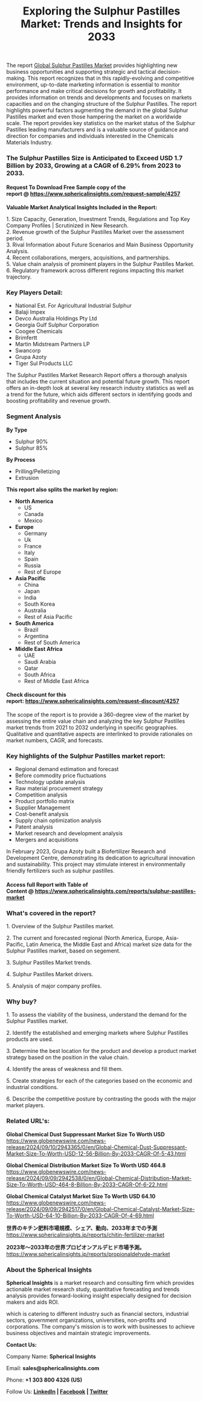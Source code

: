 <h1 style="text-align: center;">Exploring the Sulphur Pastilles Market: Trends and Insights for 2033</h1>
<p>&nbsp;</p>
<p>The report&nbsp;<a href="https://www.sphericalinsights.com/reports/sulphur-pastilles-market" target="_blank" rel="noopener noreferrer">Global Sulphur Pastilles Market</a>&nbsp;provides highlighting new business opportunities and supporting strategic and tactical decision-making. This report recognizes that in this rapidly-evolving and competitive environment, up-to-date marketing information is essential to monitor performance and make critical decisions for growth and profitability. It provides information on trends and developments and focuses on markets capacities and on the changing structure of the Sulphur Pastilles. The report highlights powerful factors augmenting the demand in the global Sulphur Pastilles market and even those hampering the market on a worldwide scale. The report provides key statistics on the market status of the Sulphur Pastilles leading manufacturers and is a valuable source of guidance and direction for companies and individuals interested in the Chemicals Materials Industry.</p>
<h3>The Sulphur Pastilles Size is Anticipated to Exceed USD 1.7 Billion by 2033, Growing at a CAGR of 6.29% from 2023 to 2033.</h3>
<h4>Request To Download Free Sample copy of the report&nbsp;@&nbsp;<a href="https://www.sphericalinsights.com/request-sample/4257" target="_blank" rel="noopener noreferrer">https://www.sphericalinsights.com/request-sample/4257</a></h4>
<p><strong>Valuable Market Analytical Insights Included in the Report:</strong></p>
<p>1. Size Capacity, Generation, Investment Trends, Regulations and Top Key Company Profiles | Scrutinized in New Research.<br />2. Revenue growth of the Sulphur Pastilles Market over the assessment period.<br />3. Rival Information about Future Scenarios and Main Business Opportunity Analysis.<br />4. Recent collaborations, mergers, acquisitions, and partnerships.<br />5. Value chain analysis of prominent players in the Sulphur Pastilles Market.<br />6. Regulatory framework across different regions impacting this market trajectory.</p>
<h3><strong>Key Players Detail:</strong></h3>
<ul>
<li>National Est. For Agricultural Industrial Sulphur &nbsp;</li>
<li>Balaji Impex &nbsp;</li>
<li>Devco Australia Holdings Pty Ltd</li>
<li>Georgia Gulf Sulphur Corporation</li>
<li>Coogee Chemicals &nbsp;</li>
<li>Brimfertt &nbsp;</li>
<li>Martin Midstream Partners LP</li>
<li>Swancorp</li>
<li>Grupa Azoty &nbsp;</li>
<li>Tiger Sul Products LLC</li>
</ul>
<p>The Sulphur Pastilles Market Research Report offers a thorough analysis that includes the current situation and potential future growth. This report offers an in-depth look at several key research industry statistics as well as a trend for the future, which aids different sectors in identifying goods and boosting profitability and revenue growth.</p>
<h3><strong>Segment Analysis</strong></h3>
<p><strong>By Type</strong></p>
<ul>
<li>Sulphur 90%</li>
<li>Sulphur 85%</li>
</ul>
<p><strong>By Process</strong></p>
<ul>
<li>Prilling/Pelletizing</li>
<li>Extrusion</li>
</ul>
<p><strong>This report also splits the market by region:</strong></p>
<ul>
<li><strong>North America</strong>
<ul>
<li>US</li>
<li>Canada</li>
<li>Mexico</li>
</ul>
</li>
<li><strong>Europe</strong>
<ul>
<li>Germany</li>
<li>Uk</li>
<li>France</li>
<li>Italy</li>
<li>Spain</li>
<li>Russia</li>
<li>Rest of Europe</li>
</ul>
</li>
<li><strong>Asia Pacific</strong>
<ul>
<li>China</li>
<li>Japan</li>
<li>India</li>
<li>South Korea</li>
<li>Australia</li>
<li>Rest of Asia Pacific</li>
</ul>
</li>
<li><strong>South America</strong>
<ul>
<li>Brazil</li>
<li>Argentina</li>
<li>Rest of South America</li>
</ul>
</li>
<li><strong>Middle East Africa</strong>
<ul>
<li>UAE</li>
<li>Saudi Arabia</li>
<li>Qatar</li>
<li>South Africa</li>
<li>Rest of Middle East Africa</li>
</ul>
</li>
</ul>
<h4>Check discount for this report:&nbsp;<a href="https://www.sphericalinsights.com/request-discount/4257" target="_blank" rel="noopener noreferrer">https://www.sphericalinsights.com/request-discount/4257</a></h4>
<p>The scope of the report is to provide a 360-degree view of the market by assessing the entire value chain and analyzing the key Sulphur Pastilles market trends from 2021 to 2032 underlying in specific geographies. Qualitative and quantitative aspects are interlinked to provide rationales on market numbers, CAGR, and forecasts.</p>
<h3><strong>Key highlights of the Sulphur Pastilles market report:</strong></h3>
<ul>
<li>Regional demand estimation and forecast</li>
<li>Before commodity price fluctuations</li>
<li>Technology update analysis</li>
<li>Raw material procurement strategy</li>
<li>Competition analysis</li>
<li>Product portfolio matrix</li>
<li>Supplier Management</li>
<li>Cost-benefit analysis</li>
<li>Supply chain optimization analysis</li>
<li>Patent analysis</li>
<li>Market research and development analysis</li>
<li>Mergers and acquisitions</li>
</ul>
<p>In February 2023, Grupa Azoty built a Biofertilizer Research and Development Centre, demonstrating its dedication to agricultural innovation and sustainability. This project may stimulate interest in environmentally friendly fertilizers such as sulphur pastilles.</p>
<h4>Access full Report with Table of Content&nbsp;@&nbsp;<a href="https://www.sphericalinsights.com/reports/sulphur-pastilles-market" target="_blank" rel="noopener noreferrer">https://www.sphericalinsights.com/reports/sulphur-pastilles-market</a></h4>
<h3><strong>What's covered in the report?</strong></h3>
<p>1. Overview of the Sulphur Pastilles market.</p>
<p>2. The current and forecasted regional (North America, Europe, Asia-Pacific, Latin America, the Middle East and Africa) market size data for the Sulphur Pastilles market, based on segement.</p>
<p>3. Sulphur Pastilles Market trends.</p>
<p>4. Sulphur Pastilles Market drivers.</p>
<p>5. Analysis of major company profiles.</p>
<h3><strong>Why buy?</strong></h3>
<p>1. To assess the viability of the business, understand the demand for the Sulphur Pastilles market.</p>
<p>2. Identify the established and emerging markets where Sulphur Pastilles products are used.</p>
<p>3. Determine the best location for the product and develop a product market strategy based on the position in the value chain.</p>
<p>4. Identify the areas of weakness and fill them.</p>
<p>5. Create strategies for each of the categories based on the economic and industrial conditions.</p>
<p>6. Describe the competitive posture by contrasting the goods with the major market players.</p>
<h3><strong>Related URL's:</strong></h3>
<p><strong>Global Chemical Dust Suppressant Market Size To Worth USD</strong><br /><a href="https://www.globenewswire.com/news-release/2024/09/10/2943365/0/en/Global-Chemical-Dust-Suppressant-Market-Size-To-Worth-USD-12-56-Billion-By-2033-CAGR-Of-5-43.html" rel="nofollow">https://www.globenewswire.com/news-release/2024/09/10/2943365/0/en/Global-Chemical-Dust-Suppressant-Market-Size-To-Worth-USD-12-56-Billion-By-2033-CAGR-Of-5-43.html</a>&nbsp;</p>
<p><strong>Global Chemical Distribution Market Size To Worth USD 464.8</strong><br /><a href="https://www.globenewswire.com/news-release/2024/09/09/2942538/0/en/Global-Chemical-Distribution-Market-Size-To-Worth-USD-464-8-Billion-By-2033-CAGR-Of-6-22.html" rel="nofollow">https://www.globenewswire.com/news-release/2024/09/09/2942538/0/en/Global-Chemical-Distribution-Market-Size-To-Worth-USD-464-8-Billion-By-2033-CAGR-Of-6-22.html</a>&nbsp;</p>
<p><strong>Global Chemical Catalyst Market Size To Worth USD 64.10</strong><br /><a href="https://www.globenewswire.com/news-release/2024/09/09/2942517/0/en/Global-Chemical-Catalyst-Market-Size-To-Worth-USD-64-10-Billion-By-2033-CAGR-Of-4-69.html" rel="nofollow">https://www.globenewswire.com/news-release/2024/09/09/2942517/0/en/Global-Chemical-Catalyst-Market-Size-To-Worth-USD-64-10-Billion-By-2033-CAGR-Of-4-69.html</a>&nbsp;</p>
<p><strong>世界のキチン肥料市場規模、シェア、動向、2033年までの予測</strong><br /><a href="https://www.sphericalinsights.jp/reports/chitin-fertilizer-market" rel="nofollow">https://www.sphericalinsights.jp/reports/chitin-fertilizer-market</a>&nbsp;</p>
<p><strong>2023年～2033年の世界プロピオンアルデヒド市場予測。</strong><br /><a href="https://www.sphericalinsights.jp/reports/propionaldehyde-market" rel="nofollow">https://www.sphericalinsights.jp/reports/propionaldehyde-market</a>&nbsp;</p>
<h3><strong>About the Spherical Insights&nbsp;</strong></h3>
<p><strong>Spherical Insights</strong>&nbsp;is a market research and consulting firm which provides actionable market research study, quantitative forecasting and trends analysis provides forward-looking insight especially designed for decision makers and aids ROI.</p>
<p>which is catering to different industry such as financial sectors, industrial sectors, government organizations, universities, non-profits and corporations. The company's mission is to work with businesses to achieve business objectives and maintain strategic improvements.</p>
<p><strong>Contact Us:</strong></p>
<p>Company Name:&nbsp;<strong>Spherical Insights</strong></p>
<p>Email:&nbsp;<strong>sales@sphericalinsights.com</strong></p>
<p>Phone:&nbsp;<strong>+1 303 800 4326 (US)</strong></p>
<p>Follow Us:&nbsp;<strong><a href="https://www.linkedin.com/company/spherical-insight/" rel="nofollow"><u>LinkedIn</u></a>&nbsp;|&nbsp;<a href="https://www.facebook.com/sphericalinsights22" rel="nofollow"><u>Facebook</u></a>&nbsp;|&nbsp;<a href="https://twitter.com/SInsights_US" rel="nofollow"><u>Twitter</u></a></strong></p>
